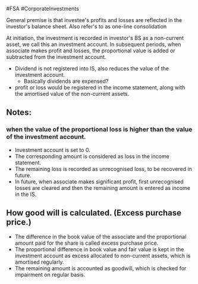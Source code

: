 #FSA #CorporateInvestments 

General premise is that investee's profits and losses are reflected in the investor's balance sheet. 
Also refer's to as one-line consolidation

At initiation, the investment is recorded in investor's BS as a non-current asset, we call this an investment account. 
In subsequent periods, when associate makes profit and losses, the proportional value is added or subtracted from the investment account. 
- Dividend is not registered into IS, also reduces the value of the investment account. 
	- Basically dividends are expensed? 
- profit or loss would be registered in the income statement, along with the amortised value of the non-current assets. 

## Notes: 
### when the value of the proportional loss is higher than the value of the investment account. 
- Investment account is set to 0. 
- The corresponding amount is considered as loss in the income statement. 
- The remaining loss is recorded as unrecognised loss, to be recovered in future. 
- In future, when associate makes significant profit, first unrecognised losses are cleared and then the remaining amount is entered as income in the IS. 

## How good will is calculated. (Excess purchase price.)
- The difference in the book value of the associate and the proportional amount paid for the share is called excess purchase price. 
- The proportional difference in book value and fair value is kept in the investment account as excess allocated to non-current assets, which is amortised regularly. 
-  The remaining amount is accounted as goodwill, which is checked for impairment on regular basis. 
